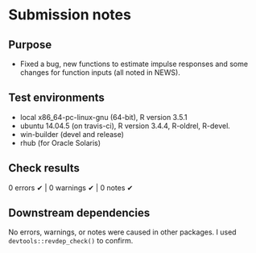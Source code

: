 # Submission notes

## Purpose
* Fixed a bug, new functions to estimate impulse responses and some changes for function inputs (all noted in NEWS).  

 
## Test environments
* local x86_64-pc-linux-gnu (64-bit), R version 3.5.1
* ubuntu 14.04.5 (on travis-ci),      R version 3.4.4, R-oldrel, R-devel.
* win-builder (devel and release) 
* rhub (for Oracle Solaris)

## Check results
0 errors ✔ | 0 warnings ✔ | 0 notes ✔

## Downstream dependencies
No errors, warnings, or notes were caused in other packages. I used `devtools::revdep_check()` to confirm. 
